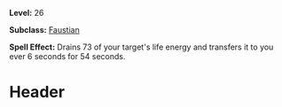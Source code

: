 <!-- TITLE: Spell: Vampiric Curse -->
<!-- SUBTITLE:  -->

**Level:** 26

**Subclass:** [Faustian](faustian)

**Spell Effect:** Drains 73 of your target's life energy and transfers it to you ever 6 seconds for 54 seconds.

# Header